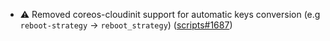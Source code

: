- ⚠ Removed coreos-cloudinit support for automatic keys conversion (e.g `reboot-strategy` -> `reboot_strategy`) ([scripts#1687](https://github.com/flatcar/scripts/pull/1687))
